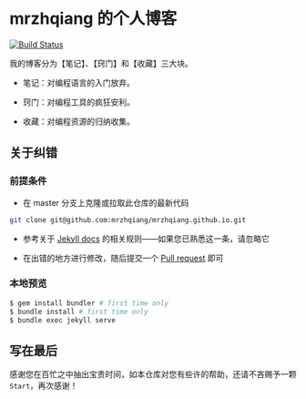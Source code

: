 mrzhqiang 的个人博客
===================

[![Build Status](https://travis-ci.org/mrzhqiang/mrzhqiang.github.io.svg?branch=master)](https://travis-ci.org/mrzhqiang/mrzhqiang.github.io)

我的博客分为【笔记】、【窍门】和【收藏】三大块。

- 笔记：对编程语言的入门放弃。

- 窍门：对编程工具的疯狂安利。

- 收藏：对编程资源的归纳收集。


关于纠错
-----------
### 前提条件
- 在 master 分支上克隆或拉取此仓库的最新代码
```bash
git clone git@github.com:mrzhqiang/mrzhqiang.github.io.git
```
- 参考关于 [Jekyll docs][3] 的相关规则——如果您已熟悉这一条，请忽略它

- 在出错的地方进行修改，随后提交一个 [Pull request][4] 即可

### 本地预览
```bash
$ gem install bundler # first time only
$ bundle install # first time only
$ bundle exec jekyll serve
```

写在最后
-----------
感谢您在百忙之中抽出宝贵时间，如本仓库对您有些许的帮助，还请不吝赐予一颗 `Start`，再次感谢！



[1]:https://github.com/pages-themes/cayman
[2]:https://github.com/square/square.github.io
[3]:https://jekyllrb.com/docs
[4]:https://github.com/mrzhqiang/mrzhqiang.github.io/pulls
